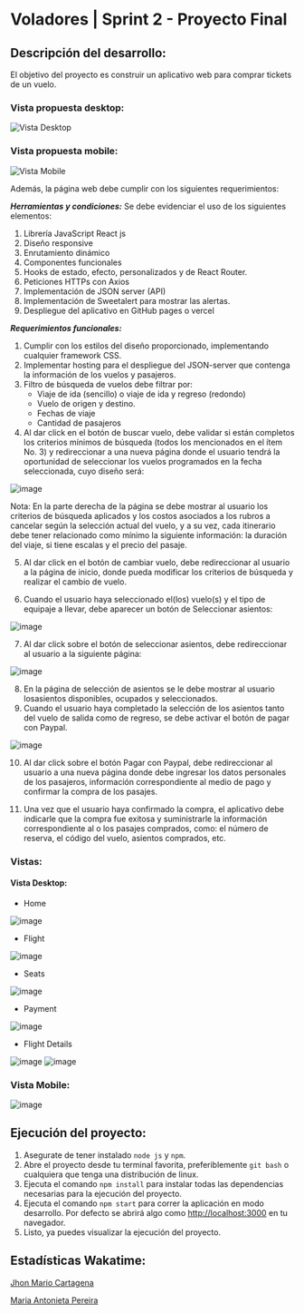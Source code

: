 # Voladores | Sprint 2 - Proyecto Final
## Descripción del desarrollo: 
El objetivo del proyecto es construir un aplicativo web para comprar tickets de un vuelo.
### Vista propuesta desktop:
![Vista Desktop](https://github.com/mario-cartagena/air-tickets/assets/98544638/1c191e32-e94f-425f-a6ea-289af2a4ae93)
### Vista propuesta mobile:
![Vista Mobile](https://github.com/mario-cartagena/air-tickets/assets/98544638/66bee566-9c93-4888-bbd3-d4bd74492a76)

Además, la página web debe cumplir con los siguientes requerimientos: 

***Herramientas y condiciones:*** Se debe evidenciar el uso de los siguientes elementos:
1. Librería JavaScript React js
2. Diseño responsive
3. Enrutamiento dinámico
4. Componentes funcionales
5. Hooks de estado, efecto, personalizados y de React Router.
6. Peticiones HTTPs con Axios
7. Implementación de JSON server (API)
8. Implementación de Sweetalert para mostrar las alertas.
9. Despliegue del aplicativo en GitHub pages o vercel


***Requerimientos funcionales:***
1. Cumplir con los estilos del diseño proporcionado, implementando cualquier framework CSS.
2. Implementar hosting para el despliegue del JSON-server que contenga la información de los vuelos y pasajeros.
3. Filtro de búsqueda de vuelos debe filtrar por:
      - Viaje de ida (sencillo) o viaje de ida y regreso (redondo)
      - Vuelo de origen y destino.
      - Fechas de viaje
      - Cantidad de pasajeros
4. Al dar click en el botón de buscar vuelo, debe validar si están completos los criterios mínimos de búsqueda (todos los mencionados en el ítem No. 3) y redireccionar a una nueva página donde el usuario tendrá la oportunidad de seleccionar los vuelos programados en la fecha seleccionada, cuyo diseño será:

![image](https://github.com/mario-cartagena/air-tickets/assets/98544638/41fc6439-7d27-41a2-b0b1-eee9a989f3de)

Nota: En la parte derecha de la página se debe mostrar al usuario los criterios de búsqueda aplicados y los costos asociados a los rubros a cancelar según la selección actual del vuelo, y a su vez, cada itinerario debe tener relacionado como mínimo la siguiente información: la duración del viaje, si tiene escalas y el precio del pasaje.

5. Al dar click en el botón de cambiar vuelo, debe redireccionar al usuario a la página de inicio, donde pueda modificar los criterios de búsqueda y realizar el cambio de vuelo.

6. Cuando el usuario haya seleccionado el(los) vuelo(s) y el tipo de equipaje a llevar, debe aparecer un botón de Seleccionar asientos:

![image](https://github.com/mario-cartagena/air-tickets/assets/98544638/0d37d4fc-1a6d-4172-92ce-3c3370f5801c)

7. Al dar click sobre el botón de seleccionar asientos, debe redireccionar al usuario a la siguiente página:

![image](https://github.com/mario-cartagena/air-tickets/assets/98544638/5dc73044-6400-48bd-ba23-c09a79d22d47)

8. En la página de selección de asientos se le debe mostrar al usuario losasientos disponibles, ocupados y seleccionados.
9. Cuando el usuario haya completado la selección de los asientos tanto del vuelo de salida como de regreso, se debe activar el botón de pagar con Paypal.

![image](https://github.com/mario-cartagena/air-tickets/assets/98544638/4d209487-f9c6-4a0c-bb47-3fdd03f397d8)

10. Al dar click sobre el botón Pagar con Paypal, debe redireccionar al usuario a una nueva página donde debe ingresar los datos personales de los pasajeros, información correspondiente al medio de pago y confirmar la compra de los pasajes.

11. Una vez que el usuario haya confirmado la compra, el aplicativo debe indicarle que la compra fue exitosa y suministrarle la información correspondiente al o los pasajes comprados, como: el número de reserva, el código del vuelo, asientos comprados, etc.

### Vistas:
#### Vista Desktop:
- Home

![image](https://github.com/mario-cartagena/air-tickets/assets/98544638/e7c06462-a3ea-4c61-8acb-0f2817ab0ede)
- Flight

![image](https://github.com/mario-cartagena/air-tickets/assets/98544638/f2215f75-31ec-46d5-89fd-e8e1912fd16a)
- Seats

![image](https://github.com/mario-cartagena/air-tickets/assets/98544638/721b58ae-1679-4efe-a899-8db1f74ae30b)
- Payment

![image](https://github.com/mario-cartagena/air-tickets/assets/98544638/60e24bb3-30f4-4217-9a99-689aad33cd19)
- Flight Details

![image](https://github.com/mario-cartagena/air-tickets/assets/98544638/17c3af1b-518f-47aa-9480-9950002f83e6)
![image](https://github.com/mario-cartagena/air-tickets/assets/98544638/0a6f05d0-e4f6-4d49-9ff6-4bf56cb8fee1)


### Vista Mobile:
![image](https://github.com/mario-cartagena/air-tickets/assets/98544638/82dfee2e-ed86-4e75-81cc-c064685adaba)


## Ejecución del proyecto:

1. Asegurate de tener instalado `node js` y `npm`.
2. Abre el proyecto desde tu terminal favorita, preferiblemente `git bash` o cualquiera que tenga una distribución de linux.
3. Ejecuta el comando `npm install` para instalar todas las dependencias necesarias para la ejecución del proyecto.
4. Ejecuta el comando `npm start` para correr la aplicación en modo desarrollo. Por defecto se abrirá algo como [http://localhost:3000](http://localhost:3000) en tu navegador.
5. Listo, ya puedes visualizar la ejecución del proyecto.

## Estadísticas Wakatime:
[Jhon Mario Cartagena](https://wakatime.com/@5fc61b94-21cb-4f47-89df-c8c38183b231/projects/fnhheiydsg?start=2023-05-25&end=2023-05-31)

[Maria Antonieta Pereira](https://wakatime.com/@5fc61b94-21cb-4f47-89df-c8c38183b231/projects/fnhheiydsg?start=2023-05-25&end=2023-05-31)

